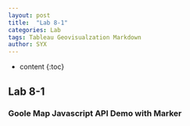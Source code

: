 ```yaml
---
layout: post
title:  "Lab 8-1"
categories: Lab
tags: Tableau Geovisualzation Markdown
author: SYX
---
```


* content
{:toc}

## Lab 8-1
### Goole Map Javascript API Demo with Marker


<html>
<head>
<style type="text/css">
#map_canvas {width:800px; height:600px }
</style>

<script type="text/javascript"
    src="https://maps.googleapis.com/maps/api/js?key=AIzaSyAi-xKFQ-Ya60i9h1le0s3PLoI8deOg7TU">
</script>

<script type="text/javascript">
function initialize() {
    var myOptions = {
        draggable: true,
        center: new google.maps.LatLng(41.930886, -88.780010),
        zoom: 14,
        mapTypeControl: true,
        panControl: true,
        zoomControl: true,
        scrollwheel: true,
        streetViewControl: true,
        // mapTypeId: google.maps.MapTypeId.ROADMAP
        mapTypeId: google.maps.MapTypeId.SATELLITE
    };
    var map = new google.maps.Map(document.getElementById("map_canvas"),
    myOptions);
    var sampleLatlng = new google.maps.LatLng(41.93549, -88.76645);
    var marker = new google.maps.Marker({
        position: sampleLatlng,
        title:" Holmes Student Center "
        });
    marker.setMap(map);

    // var contentString = "Holmes Student Center <br />Corner of Normal & Lucinda <br />DeKalb, Illinois 60115";
    var contentString = '<img src="https://www.hsc.niu.edu/hsc/images/holmes-student-center.jpg" style="width: 100px; height: 50px;"/>' +'<br/>' + "Holmes Student Center" +                         '<br/>'+ "Corner of Normal & Lucinda" +'<br/>' + "DeKalb, Illinois 60115";

    var infowindow = new google.maps.InfoWindow({
        content: contentString
        });
    google.maps.event.addListener(marker, 'click', function() {
        infowindow.open(map,marker);
        });
}


</script>
</head>
<body onload="initialize()">
<div id="map_canvas"></div>
</body>
</html>